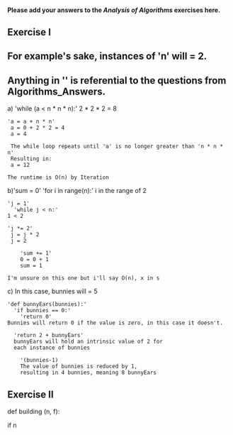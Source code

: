 #### Please add your answers to the ***Analysis of  Algorithms*** exercises here.

## Exercise I

## For example's sake, instances of 'n' will = 2. 
## Anything in '' is referential to the questions from Algorithms_Answers. 

a) 'while (a < n * n * n):'
    2 * 2 * 2 = 8

    'a = a + n * n'
     a = 0 + 2 * 2 = 4
     a = 4

     The while loop repeats until 'a' is no longer greater than 'n * n * n'
     Resulting in: 
     a = 12 

    The runtime is O(n) by Iteration 


b)'sum = 0'
  'for i in range(n):'
    i in the range of 2

    'j = 1'
      'while j < n:'
    1 < 2

    'j *= 2'
     j = j * 2
     j = 2

        'sum += 1'
        0 = 0 + 1
        sum = 1

    I'm unsure on this one but i'll say O(n), x in s

c) In this case, bunnies will = 5

    'def bunnyEars(bunnies):'
      'if bunnies == 0:'
        'return 0'
    Bunnies will return 0 if the value is zero, in this case it doesn't.

      'return 2 + bunnyEars' 
      bunnyEars will hold an intrinsic value of 2 for
      each instance of bunnies

        '(bunnies-1)
        The value of bunnies is reduced by 1,
        resulting in 4 bunnies, meaning 8 bunnyEars

## Exercise II

def building (n, f):

  if n 

